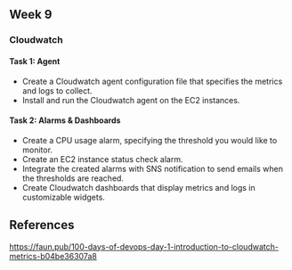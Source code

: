 
## Week 9
### Cloudwatch

#### Task 1: Agent
- Create a Cloudwatch agent configuration file that specifies the metrics and logs to collect.
- Install and run the Cloudwatch agent on the EC2 instances.

#### Task 2: Alarms & Dashboards
- Create a CPU usage alarm, specifying the threshold you would like to monitor.
- Create an EC2 instance status check alarm.
- Integrate the created alarms with SNS notification to send emails when the thresholds are reached.
- Create Cloudwatch dashboards that display metrics and logs in customizable widgets.


## References
https://faun.pub/100-days-of-devops-day-1-introduction-to-cloudwatch-metrics-b04be36307a8


